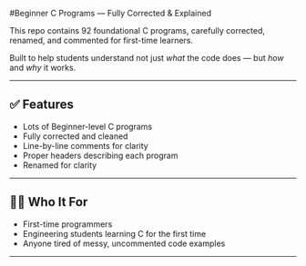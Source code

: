 #Beginner C Programs — Fully Corrected & Explained

This repo contains 92 foundational C programs, carefully corrected, renamed, and commented for first-time learners.

Built to help students understand not just *what* the code does — but *how* and *why* it works.

---

## ✅ Features
- Lots of Beginner-level C programs
- Fully corrected and cleaned
- Line-by-line comments for clarity
- Proper headers describing each program
- Renamed for clarity 

---

## 🧑‍🎓 Who It For
- First-time programmers
- Engineering students learning C for the first time
- Anyone tired of messy, uncommented code examples

---
